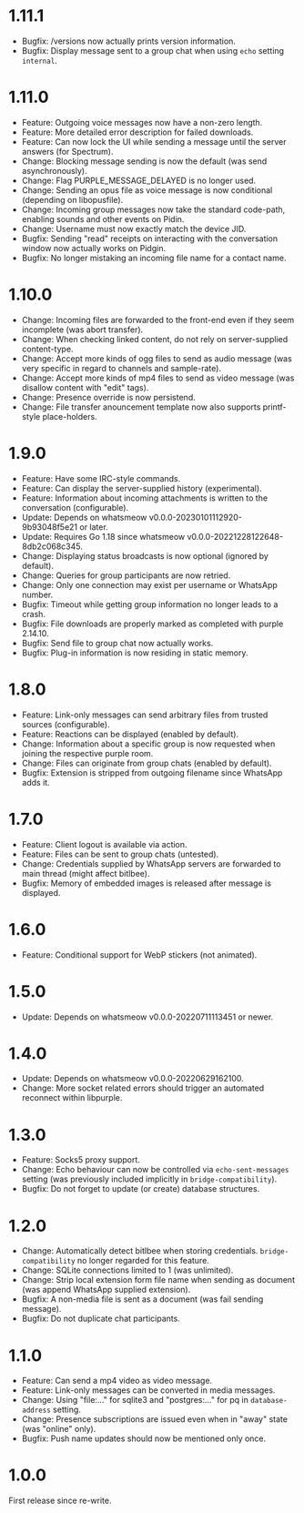 # 1.11.1

* Bugfix: /versions now actually prints version information.
* Bugfix: Display message sent to a group chat when using `echo` setting `internal`.

# 1.11.0

* Feature: Outgoing voice messages now have a non-zero length.
* Feature: More detailed error description for failed downloads.
* Feature: Can now lock the UI while sending a message until the server answers (for Spectrum).
* Change: Blocking message sending is now the default (was send asynchronously).
* Change: Flag PURPLE_MESSAGE_DELAYED is no longer used.
* Change: Sending an opus file as voice message is now conditional (depending on libopusfile).
* Change: Incoming group messages now take the standard code-path, enabling sounds and other events on Pidin.
* Change: Username must now exactly match the device JID.
* Bugfix: Sending "read" receipts on interacting with the conversation window now actually works on Pidgin.
* Bugfix: No longer mistaking an incoming file name for a contact name.

# 1.10.0

* Change: Incoming files are forwarded to the front-end even if they seem incomplete (was abort transfer).
* Change: When checking linked content, do not rely on server-supplied content-type.
* Change: Accept more kinds of ogg files to send as audio message (was very specific in regard to channels and sample-rate).
* Change: Accept more kinds of mp4 files to send as video message (was disallow content with "edit" tags).
* Change: Presence override is now persistend.
* Change: File transfer anouncement template now also supports printf-style place-holders.

# 1.9.0

* Feature: Have some IRC-style commands.
* Feature: Can display the server-supplied history (experimental).
* Feature: Information about incoming attachments is written to the conversation (configurable).
* Update: Depends on whatsmeow v0.0.0-20230101112920-9b93048f5e21 or later.
* Update: Requires Go 1.18 since whatsmeow v0.0.0-20221228122648-8db2c068c345.
* Change: Displaying status broadcasts is now optional (ignored by default).
* Change: Queries for group participants are now retried.
* Change: Only one connection may exist per username or WhatsApp number.
* Bugfix: Timeout while getting group information no longer leads to a crash.
* Bugfix: File downloads are properly marked as completed with purple 2.14.10.
* Bugfix: Send file to group chat now actually works.
* Bugfix: Plug-in information is now residing in static memory.

# 1.8.0

* Feature: Link-only messages can send arbitrary files from trusted sources (configurable).
* Feature: Reactions can be displayed (enabled by default).
* Change: Information about a specific group is now requested when joining the respective purple room.
* Change: Files can originate from group chats (enabled by default).
* Bugfix: Extension is stripped from outgoing filename since WhatsApp adds it.

# 1.7.0

* Feature: Client logout is available via action.
* Feature: Files can be sent to group chats (untested).
* Change: Credentials supplied by WhatsApp servers are forwarded to main thread (might affect bitlbee).
* Bugfix: Memory of embedded images is released after message is displayed.

# 1.6.0

* Feature: Conditional support for WebP stickers (not animated).

# 1.5.0

* Update: Depends on whatsmeow v0.0.0-20220711113451 or newer.

# 1.4.0

* Update: Depends on whatsmeow v0.0.0-20220629162100.
* Change: More socket related errors should trigger an automated reconnect within libpurple.

# 1.3.0

* Feature: Socks5 proxy support.
* Change: Echo behaviour can now be controlled via `echo-sent-messages` setting (was previously included implicitly in `bridge-compatibility`).
* Bugfix: Do not forget to update (or create) database structures.

# 1.2.0

* Change: Automatically detect bitlbee when storing credentials. `bridge-compatibility` no longer regarded for this feature.
* Change: SQLite connections limited to 1 (was unlimited).
* Change: Strip local extension form file name when sending as document (was append WhatsApp supplied extension).
* Bugfix: A non-media file is sent as a document (was fail sending message).
* Bugfix: Do not duplicate chat participants.

# 1.1.0

* Feature: Can send a mp4 video as video message.
* Feature: Link-only messages can be converted in media messages.
* Change: Using "file:…" for sqlite3 and "postgres:…" for pq in `database-address` setting.
* Change: Presence subscriptions are issued even when in "away" state (was "online" only).
* Bugfix: Push name updates should now be mentioned only once.

# 1.0.0

First release since re-write.
